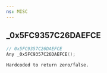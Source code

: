 ```yaml
---
ns: MISC
---
```

## _0x5FC9357C26DAEFCE

```c
// 0x5FC9357C26DAEFCE
Any _0x5FC9357C26DAEFCE();
```

```
Hardcoded to return zero/false.
```

